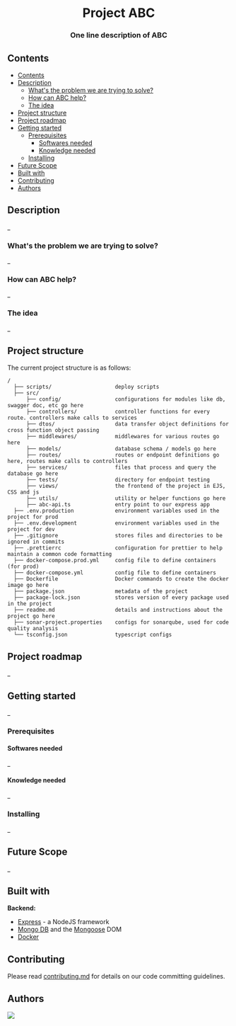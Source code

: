 <!-- Before starting to use this template, find and replace occurences of ABC wit your repo name (case sensitive) -->

<div align="center">
  <h1>Project ABC</h1>
  <h3>One line description of ABC</a></h3>
</div>

## Contents

  -   [Contents](#contents)
  -   [Description](#description)
      -   [What's the problem we are trying to solve?](#whats-the-problem-we-are-trying-to-solve)
      -   [How can ABC help?](#how-can-abc-help)
      -   [The idea](#the-idea)
  -   [Project structure](#project-structure)
  -   [Project roadmap](#project-roadmap)
  -   [Getting started](#getting-started)
      -   [Prerequisites](#prerequisites)
          -   [Softwares needed](#softwares-needed)
          -   [Knowledge needed](#knowledge-needed)
      -   [Installing](#installing)
  -   [Future Scope](#future-scope)
  -   [Built with](#built-with)
  -   [Contributing](#contributing)
  -   [Authors](#authors)

## Description

_

### What's the problem we are trying to solve?

_

### How can ABC help?

_

### The idea

_

## Project structure

The current project structure is as follows:

```
/
  ├── scripts/                    deploy scripts
  ├── src/
      ├── config/                 configurations for modules like db, swagger doc, etc go here
      ├── controllers/            controller functions for every route. controllers make calls to services
      ├── dtos/                   data transfer object definitions for cross function object passing
      ├── middlewares/            middlewares for various routes go here
      ├── models/                 database schema / models go here
      ├── routes/                 routes or endpoint definitions go here, routes make calls to controllers
      ├── services/               files that process and query the database go here
      ├── tests/                  directory for endpoint testing
      ├── views/                  the frontend of the project in EJS, CSS and js
      ├── utils/                  utility or helper functions go here
      ├── abc-api.ts              entry point to our express app
  ├── .env.production             environment variables used in the project for prod
  ├── .env.development            environment variables used in the project for dev
  ├── .gitignore                  stores files and directories to be ignored in commits
  ├── .prettierrc                 configuration for prettier to help maintain a common code formatting
  ├── docker-compose.prod.yml     config file to define containers (for prod)
  ├── docker-compose.yml          config file to define containers
  ├── Dockerfile                  Docker commands to create the docker image go here
  ├── package.json                metadata of the project
  ├── package-lock.json           stores version of every package used in the project
  ├── readme.md                   details and instructions about the project go here
  ├── sonar-project.properties    configs for sonarqube, used for code quality analysis
  └── tsconfig.json               typescript configs

```

## Project roadmap

_

## Getting started

_

### Prerequisites

#### Softwares needed

_

#### Knowledge needed

_

### Installing

_

## Future Scope

_

## Built with

**Backend:**

-   [Express](https://expressjs.com/) - a NodeJS framework
-   [Mongo DB](https://www.mongodb.com/) and the [Mongoose](https://mongoosejs.com/) DOM
-   [Docker](https//docker.com)

## Contributing

Please read [contributing.md](https://github.com/mindwebs/.github/contributing.md) for details on our code committing guidelines.

## Authors

<a href="https://mwv.one">
  <img src="https://avatars.githubusercontent.com/u/56452701?s=200&v=4" />
</a>
